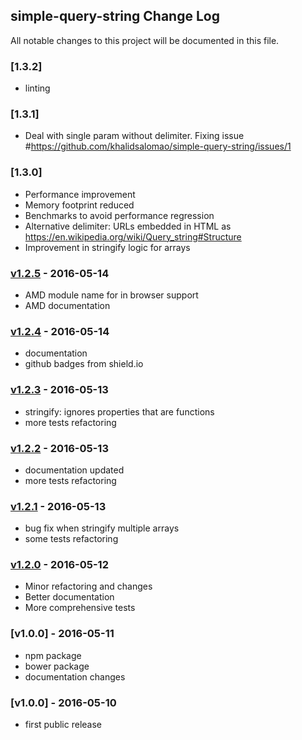 ## simple-query-string Change Log

All notable changes to this project will be documented in this file.


[unreleased]: https://github.com/khalidsalomao/simple-query-string/compare/1.3.2...HEAD

### [1.3.2]

- linting

[v1.3.2]: https://github.com/khalidsalomao/simple-query-string/compare/1.3.1...1.3.2

### [1.3.1]

- Deal with single param without delimiter. Fixing issue #https://github.com/khalidsalomao/simple-query-string/issues/1

[v1.3.1]: https://github.com/khalidsalomao/simple-query-string/compare/1.3.0...1.3.1

### [1.3.0]

- Performance improvement
- Memory footprint reduced
- Benchmarks to avoid performance regression
- Alternative delimiter: URLs embedded in HTML as https://en.wikipedia.org/wiki/Query_string#Structure
- Improvement in stringify logic for arrays

[v1.3.0]: https://github.com/khalidsalomao/simple-query-string/compare/1.2.5...1.3.0


### [v1.2.5] - 2016-05-14

- AMD module name for in browser support
- AMD documentation


[v1.2.5]: https://github.com/khalidsalomao/simple-query-string/compare/1.2.4...1.2.5


### [v1.2.4] - 2016-05-14

- documentation
- github badges from shield.io


[v1.2.4]: https://github.com/khalidsalomao/simple-query-string/compare/1.2.3...1.2.4


### [v1.2.3] - 2016-05-13

- stringify: ignores properties that are functions
- more tests refactoring


[v1.2.3]: https://github.com/khalidsalomao/simple-query-string/compare/1.2.2...1.2.3


### [v1.2.2] - 2016-05-13

- documentation updated
- more tests refactoring


[v1.2.2]: https://github.com/khalidsalomao/simple-query-string/compare/1.2.1...1.2.2


### [v1.2.1] - 2016-05-13

- bug fix when stringify multiple arrays
- some tests refactoring


[v1.2.1]: https://github.com/khalidsalomao/simple-query-string/compare/1.2.0...1.2.1


### [v1.2.0] - 2016-05-12

- Minor refactoring and changes
- Better documentation
- More comprehensive tests


[v1.2.0]: https://github.com/khalidsalomao/simple-query-string/compare/1.1.0...1.2.0


### [v1.0.0] - 2016-05-11

- npm package
- bower package
- documentation changes


[v1.1.0]: https://github.com/khalidsalomao/simple-query-string/compare/1.0.0...1.1.0


### [v1.0.0] - 2016-05-10

- first public release
